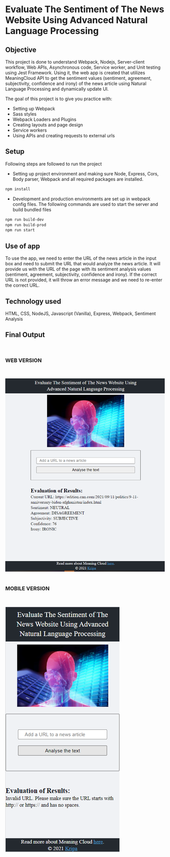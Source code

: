 # Evaluate The Sentiment of The News Website Using Advanced Natural Language Processing

## Objective

This project is done to understand Webpack, Nodejs, Server-client workflow, Web APIs, Asynchronous code, Service worker, and Unit testing using Jest Framework. Using it, the web app is created that utilizes MeaningCloud API to get the sentiment values (sentiment, agreement, subjectivity, confidence and irony) of the news article using Natural Language Processing and dynamically update UI.

The goal of this project is to give you practice with:
- Setting up Webpack
- Sass styles
- Webpack Loaders and Plugins
- Creating layouts and page design
- Service workers
- Using APIs and creating requests to external urls

## Setup

Following steps are followed to run the project

* Setting up project environment and making sure Node, Express, Cors, Body parser, Webpack and all required packages are installed.

```bash
npm install
```
* Development and production environments are set up in webpack config files. The following commands are used to start the server and build bundled files

```bash
npm run build-dev
npm run build-prod
npm run start
```

## Use of app
To use the app, we need to enter the URL of the news article in the input box and need to submit the URL that would analyze the news article. It will provide us with the URL of the page with its sentiment analysis values (sentiment, agreement, subjectivity, confidence and irony). If the correct URL is not provided, it will throw an error message and we need to re-enter the correct URL.


## Technology used

HTML, CSS, NodeJS, Javascript (Vanilla), Express, Webpack, Sentiment Analysis


## Final Output
$~~~~~~~~~~~$
$~~~~~~~~~~~$
$~~~~~~~~~~~$
### WEB VERSION
$~~~~~~~~~~~$
$~~~~~~~~~~~$
$~~~~~~~~~~~$

![Final Output](./src/client/assets/NLP_image.png "Web version")
$~~~~~~~~~~~$
$~~~~~~~~~~~$
$~~~~~~~~~~~$
### MOBILE VERSION
$~~~~~~~~~~~$
$~~~~~~~~~~~$
$~~~~~~~~~~~$
$~~~~~~~~~~~$

![Final Output](./src/client/assets/NLP_image2.png "Mobile version")
